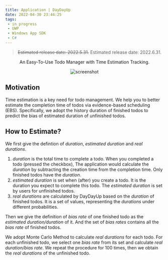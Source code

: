 ```yaml
---
title: Application | DayDayUp
date: 2022-04-30 23:44:25
tags:
 - in progress
 - UWP
 - Windows App SDK
 - C#
---
```

> ~~Estimated release date: 2022.5.31.~~
> Estimated release date: 2022.6.31.

<p align="center">
  An Easy-To-Use Todo Manager with Time Estimation Tracking.  
</p>

<p align="center"> <img src=1.png alt="screenshot" /> </p>


## Motivation

Time estimation is a key need for todo management. We help you to better estimate the completion time of todos via evidence-based scheduling (EBS). Specifically, we adopt the history duration of finished todos to predict the bias of estimated duration of unfinished todos.

## How to Estimate?

We first give the defintion of _duration_, _estimated duration_ and _real durations_.

1. _duration_ is the total time to complete a todo. When you completed a todo (pressed the checkbox), The application would calculate the _duration_ by subtracting the creation time from the completion time. Only finished todos have the _duration_.
2. _estimated duration_ is set when (after) you create a todo. It is the duration you expect to complete this todo. The _estimated duration_ is set by users for unfinished todos.
3. _real durations_ are calculated by DayDayUp based on the _duration_ of finished todos. It is a set of values, representing the _durations_ under different probabilities.

Then we give the definition of _bias rate_ of one finished todo as the _estimated duration/duration_ of it. And the set of _bias rates_ contains all the _bias rate_ of finished todos.

We adopt Monte Carlo Method to calculate _real durations_ for each todo. For each unfinished todo, we select one _bias rate_ from its set and calculate _real duration/bias rate_. We repeat the procedure for 100 times, then we obtain the _real durations_ of the unfinished todo.